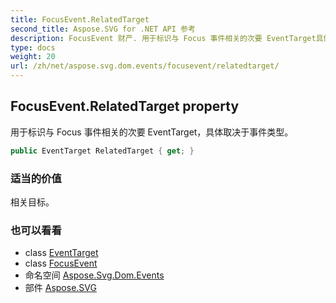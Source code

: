 ```yaml
---
title: FocusEvent.RelatedTarget
second_title: Aspose.SVG for .NET API 参考
description: FocusEvent 财产. 用于标识与 Focus 事件相关的次要 EventTarget具体取决于事件类型
type: docs
weight: 20
url: /zh/net/aspose.svg.dom.events/focusevent/relatedtarget/
---
```

## FocusEvent.RelatedTarget property

用于标识与 Focus 事件相关的次要 EventTarget，具体取决于事件类型。

```csharp
public EventTarget RelatedTarget { get; }
```

### 适当的价值

相关目标。

### 也可以看看

* class [EventTarget](../../../aspose.svg.dom/eventtarget/)
* class [FocusEvent](../)
* 命名空间 [Aspose.Svg.Dom.Events](../../focusevent/)
* 部件 [Aspose.SVG](../../../)


